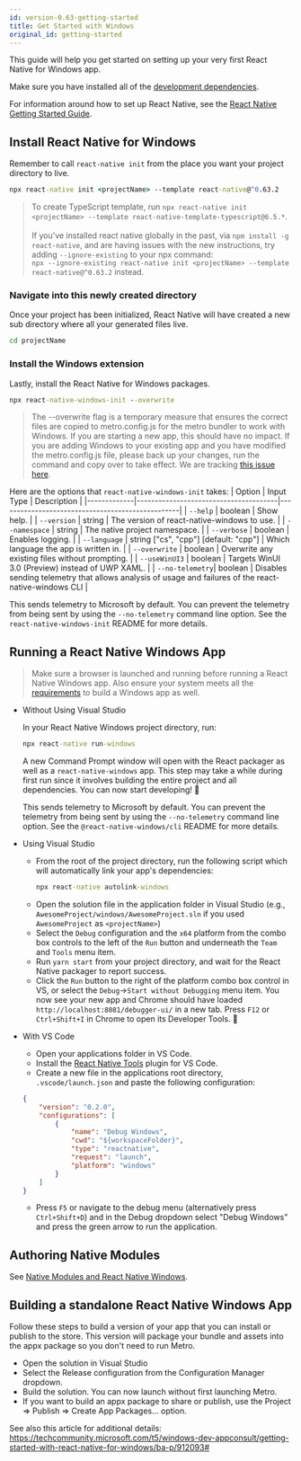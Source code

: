 ```yaml
---
id: version-0.63-getting-started
title: Get Started with Windows
original_id: getting-started
---
```


This guide will help you get started on setting up your very first React Native for Windows app.

Make sure you have installed all of the [development dependencies](rnw-dependencies.md).

For information around how to set up React Native, see the [React Native Getting Started Guide](https://reactnative.dev/docs/getting-started).

## Install React Native for Windows

Remember to call `react-native init` from the place you want your project directory to live.

```bat
npx react-native init <projectName> --template react-native@^0.63.2
```
>To create TypeScript template, run `npx react-native init <projectName> --template react-native-template-typescript@6.5.*`.<br><br>
> If you've installed react native globally in the past, via `npm install -g react-native`, and are having issues with the new instructions, try adding `--ignore-existing` to your npx command:<br>
> `npx --ignore-existing react-native init <projectName> --template react-native@^0.63.2` instead.

### Navigate into this newly created directory

Once your project has been initialized, React Native will have created a new sub directory where all your generated files live.

```bat
cd projectName
```

### Install the Windows extension

Lastly, install the React Native for Windows packages.

```bat
npx react-native-windows-init --overwrite
```

> The --overwrite flag is a temporary measure that ensures the correct files are copied to metro.config.js for the metro bundler to work with Windows. If you are starting a new app, this should have no impact. If you are adding Windows to your existing app and you have modified the metro.config.js file, please back up your changes, run the command and copy over to take effect. We are tracking [this issue here](https://github.com/microsoft/react-native-windows-samples/issues/277).

Here are the options that `react-native-windows-init` takes:
| Option      | Input Type                            | Description                                      |
|-------------|---------------------------------------|--------------------------------------------------|
| `--help`      | boolean                               | Show help.                                       |
| `--version`   | string                                | The version of react-native-windows to use.      |
| `--namespace` | string                                | The native project namespace.                    |
| `--verbose`   | boolean                               | Enables logging.                                 |
| `--language`  | string ["cs", "cpp"] [default: "cpp"] | Which language the app is written in.            |
| `--overwrite` | boolean                               | Overwrite any existing files without prompting.  |
| `--useWinUI3` | boolean                               | Targets WinUI 3.0 (Preview) instead of UWP XAML. |
| `--no-telemetry`| boolean                                     | Disables sending telemetry that allows analysis of usage and failures of the react-native-windows CLI |

This sends telemetry to Microsoft by default. You can prevent the telemetry from being sent by using the `--no-telemetry` command line option. See the `react-native-windows-init` README for more details.

## Running a React Native Windows App

> Make sure a browser is launched and running before running a React Native Windows app.
> Also ensure your system meets all the [requirements](rnw-dependencies.md) to build a Windows app as well.

- Without Using Visual Studio

  In your React Native Windows project directory, run:

  ```bat
  npx react-native run-windows
  ```

  A new Command Prompt window will open with the React packager as well as a `react-native-windows` app. This step may take a while during first run since it involves building the entire project and all dependencies. You can now start developing! :tada:

  This sends telemetry to Microsoft by default. You can prevent the telemetry from being sent by using the `--no-telemetry` command line option. See the `@react-native-windows/cli` README for more details.

- Using Visual Studio

  - From the root of the project directory, run the following script which will automatically link your app's dependencies:
    ```bat
    npx react-native autolink-windows
    ```
  - Open the solution file in the application folder in Visual Studio (e.g., `AwesomeProject/windows/AwesomeProject.sln` if you used `AwesomeProject` as `<projectName>`)
  - Select the `Debug` configuration and the `x64` platform from the combo box controls to the left of the `Run` button and underneath the `Team` and `Tools` menu item.
  - Run `yarn start` from your project directory, and wait for the React Native packager to report success.
  - Click the `Run` button to the right of the platform combo box control in VS, or select the `Debug`->`Start without Debugging` menu item. You now see your new app and Chrome should have loaded `http://localhost:8081/debugger-ui/` in a new tab. Press `F12` or `Ctrl+Shift+I` in Chrome to open its Developer Tools. :tada:

- With VS Code
  - Open your applications folder in VS Code.
  - Install the [React Native Tools](https://marketplace.visualstudio.com/items?itemName=msjsdiag.vscode-react-native) plugin for VS Code.
  - Create a new file in the applications root directory, `.vscode/launch.json` and paste the following configuration:
  ```json
  {
      "version": "0.2.0",
      "configurations": [
          {
              "name": "Debug Windows",
              "cwd": "${workspaceFolder}",
              "type": "reactnative",
              "request": "launch",
              "platform": "windows"
          }
      ]
  }
  ```
  - Press `F5` or navigate to the debug menu (alternatively press `Ctrl+Shift+D`) and in the Debug dropdown select "Debug Windows" and press the green arrow to run the application.

## Authoring Native Modules

See [Native Modules and React Native Windows](native-modules.md).

## Building a standalone React Native Windows App

Follow these steps to build a version of your app that you can install or publish to the store. This version will package your bundle and assets into the appx package so you don't need to run Metro.

- Open the solution in Visual Studio
- Select the Release configuration from the Configuration Manager dropdown.
- Build the solution. You can now launch without first launching Metro.
- If you want to build an appx package to share or publish, use the Project => Publish => Create App Packages... option.

See also this article for additional details: https://techcommunity.microsoft.com/t5/windows-dev-appconsult/getting-started-with-react-native-for-windows/ba-p/912093#
</body>
</html>
